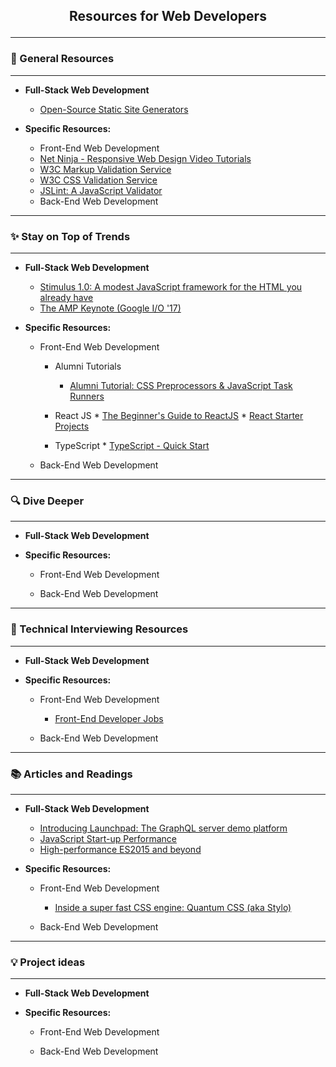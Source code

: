 ## <p style="text-align: center;"> Resources for Web Developers</p>

---

### 🔧 General Resources

----
- **Full-Stack Web Development**

  * [Open-Source Static Site Generators](https://www.staticgen.com/)

- **Specific Resources:**

   - Front-End Web Development
  * [Net Ninja - Responsive Web Design Video Tutorials](https://bit.ly/2pMKQBp)
  * [W3C Markup Validation Service](https://validator.w3.org/)
  * [W3C CSS Validation Service](https://jigsaw.w3.org/css-validator/)
  * [JSLint: A JavaScript Validator](https://www.jslint.com/)

   - Back-End Web Development

----

### ✨ Stay on Top of Trends

----

- **Full-Stack Web Development**

  * [Stimulus 1.0: A modest JavaScript framework for the HTML you already have](https://m.signalvnoise.com/stimulus-1-0-a-modest-javascript-framework-for-the-html-you-already-have-f04307009130)
  * [The AMP Keynote (Google I/O '17)](https://www.youtube.com/watch?v=BGyF5Uh3w1M)

- **Specific Resources:**

   - Front-End Web Development

        * Alumni Tutorials
          * [Alumni Tutorial: CSS Preprocessors & JavaScript Task Runners](https://vimeo.com/261181592)

        * React JS
               * [The Beginner's Guide to ReactJS](https://egghead.io/courses/the-beginner-s-guide-to-reactjs)
               * [React Starter Projects](https://www.javascriptstuff.com/react-starter-projects/)

        * TypeScript
              * [TypeScript - Quick Start](https://www.typescriptlang.org/docs/tutorial.html)

   - Back-End Web Development


---

### 🔍  Dive Deeper

----

- **Full-Stack Web Development**

- **Specific Resources:**

   - Front-End Web Development

   - Back-End Web Development


---

### 💬 Technical Interviewing Resources

----

- **Full-Stack Web Development**

- **Specific Resources:**

   - Front-End Web Development

     * [Front-End Developer Jobs](http://frontenddeveloperjob.com/)

   - Back-End Web Development

---

### 📚 Articles and Readings

----

- **Full-Stack Web Development**

  * [Introducing Launchpad: The GraphQL server demo platform](https://dev-blog.apollodata.com/introducing-launchpad-the-graphql-server-demo-platform-cc4e7481fcba)
  * [JavaScript Start-up Performance](https://medium.com/reloading/javascript-start-up-performance-69200f43b201)
  * [High-performance ES2015 and beyond](https://v8project.blogspot.com/2017/02/high-performance-es2015-and-beyond.html)

- **Specific Resources:**

   - Front-End Web Development

      * [Inside a super fast CSS engine: Quantum CSS (aka Stylo)](https://hacks.mozilla.org/2017/08/inside-a-super-fast-css-engine-quantum-css-aka-stylo/)

   - Back-End Web Development

---

### 💡 Project ideas

----

- **Full-Stack Web Development**

- **Specific Resources:**

   - Front-End Web Development

   - Back-End Web Development
